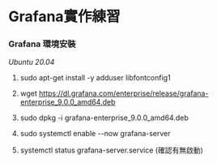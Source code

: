# Grafana實作練習


### Grafana 環境安裝

*Ubuntu 20.04*

1.  sudo apt-get install -y adduser libfontconfig1

2.  wget https://dl.grafana.com/enterprise/release/grafana-enterprise_9.0.0_amd64.deb

3.  sudo dpkg -i grafana-enterprise_9.0.0_amd64.deb

4.  sudo systemctl enable --now grafana-server

5.  systemctl status grafana-server.service (確認有無啟動)
